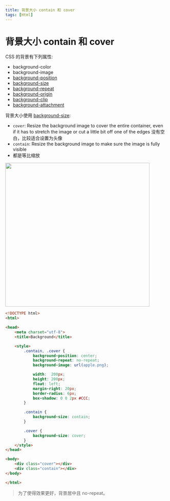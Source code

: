 ```yaml
---
title: 背景大小 contain 和 cover
tags: [Html]
---
```


# 背景大小 contain 和 cover
CSS 的背景有下列属性:
* background-color
* background-image
* [background-position](https://www.w3schools.com/cssref/pr_background-position.asp)
* [background-size](https://www.w3schools.com/cssref/css3_pr_background-size.asp)
* [background-repeat](https://www.w3schools.com/cssref/pr_background-repeat.asp)
* [background-origin](https://www.w3schools.com/cssref/css3_pr_background-origin.asp)
* [background-clip](https://www.w3schools.com/cssref/css3_pr_background-clip.asp)
* [background-attachment](https://www.w3schools.com/cssref/pr_background-attachment.asp)

背景大小使用 [background-size](http://www.w3school.com.cn/tiy/c.asp?f=css_background-size&p=8):
* `cover`: Resize the background image to cover the entire container, even if it has to stretch the image or cut a little bit off one of the edges
  没有空白，比较适合设置为头像
* `contain`: Resize the background image to make sure the image is fully visible
* 都是等比缩放

<img src="@attachment/contain-cover.png" width=450>

```html
<!DOCTYPE html>
<html>

<head>
    <meta charset="utf-8">
    <title>Background</title>

    <style>
        .contain, .cover {
            background-position: center;
            background-repeat: no-repeat;
            background-image: url(apple.png);

            width:  200px;
            height: 200px;
            float: left;
            margin-right: 20px;
            border-radius: 6px;
            box-shadow: 0 0 2px #CCC;
        }

        .contain {
            background-size: contain;
        }

        .cover {
            background-size: cover;
        }
    </style>
</head>

<body>
    <div class="cover"></div>
    <div class="contain"></div>
</body>

</html>
```

> 为了使得效果更好，背景居中且 no-repeat。

